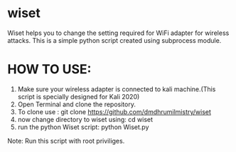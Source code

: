 # wiset
Wiset helps you to change the setting required for WiFi adapter for wireless attacks. 
This is a simple python script created using subprocess module.

# HOW TO USE:
1. Make sure your wireless adapter is connected to kali machine.(This script is specially designed for Kali 2020)
2. Open Terminal and clone the repository.
3. To clone use : git clone https://github.com/dmdhrumilmistry/wiset
4. now change directory to  wiset using: cd wiset
5. run the python Wiset script: python Wiset.py

Note: Run this script with root priviliges.
